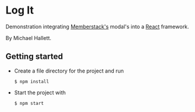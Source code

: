 # Log It

Demonstration integrating [Memberstack's](https://www.memberstack.io/) modal's into a [React](https://reactjs.org/) framework.

By Michael Hallett.

## Getting started

- Create a file directory for the project and run

    ```$ npm install``` 
- Start the project with

  ```$ npm start```


